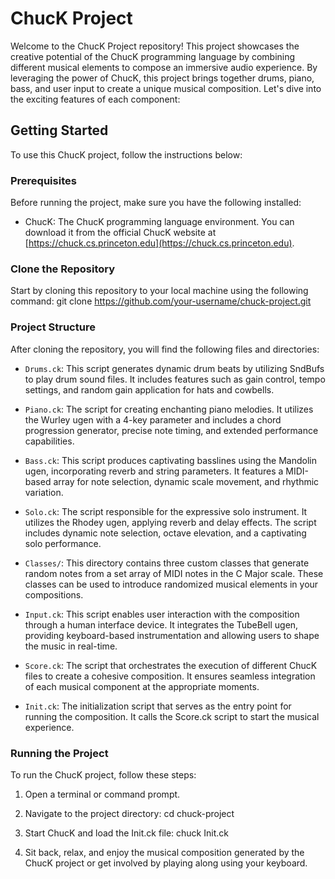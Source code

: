 # ChucK Project

Welcome to the ChucK Project repository! This project showcases the creative potential of the ChucK programming language by combining different musical elements to compose an immersive audio experience. By leveraging the power of ChucK, this project brings together drums, piano, bass, and user input to create a unique musical composition. Let's dive into the exciting features of each component:

## Getting Started

To use this ChucK project, follow the instructions below:

### Prerequisites

Before running the project, make sure you have the following installed:

- ChucK: The ChucK programming language environment. You can download it from the official ChucK website at [https://chuck.cs.princeton.edu](https://chuck.cs.princeton.edu).

### Clone the Repository

Start by cloning this repository to your local machine using the following command:
git clone https://github.com/your-username/chuck-project.git

### Project Structure

After cloning the repository, you will find the following files and directories:

- `Drums.ck`: This script generates dynamic drum beats by utilizing SndBufs to play drum sound files. It includes features such as gain control, tempo settings, and random gain application for hats and cowbells.

- `Piano.ck`: The script for creating enchanting piano melodies. It utilizes the Wurley ugen with a 4-key parameter and includes a chord progression generator, precise note timing, and extended performance capabilities.

- `Bass.ck`: This script produces captivating basslines using the Mandolin ugen, incorporating reverb and string parameters. It features a MIDI-based array for note selection, dynamic scale movement, and rhythmic variation.

- `Solo.ck`: The script responsible for the expressive solo instrument. It utilizes the Rhodey ugen, applying reverb and delay effects. The script includes dynamic note selection, octave elevation, and a captivating solo performance.

- `Classes/`: This directory contains three custom classes that generate random notes from a set array of MIDI notes in the C Major scale. These classes can be used to introduce randomized musical elements in your compositions.

- `Input.ck`: This script enables user interaction with the composition through a human interface device. It integrates the TubeBell ugen, providing keyboard-based instrumentation and allowing users to shape the music in real-time.

- `Score.ck`: The script that orchestrates the execution of different ChucK files to create a cohesive composition. It ensures seamless integration of each musical component at the appropriate moments.

- `Init.ck`: The initialization script that serves as the entry point for running the composition. It calls the Score.ck script to start the musical experience.

### Running the Project

To run the ChucK project, follow these steps:

1. Open a terminal or command prompt.

2. Navigate to the project directory:
cd chuck-project

3. Start ChucK and load the Init.ck file:
chuck Init.ck

4. Sit back, relax, and enjoy the musical composition generated by the ChucK project or get involved by playing along using your keyboard.
